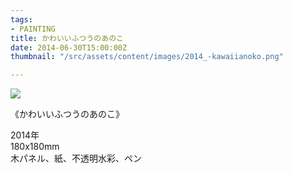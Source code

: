 ```yaml
---
tags:
- PAINTING
title: かわいいふつうのあのこ
date: 2014-06-30T15:00:00Z
thumbnail: "/src/assets/content/images/2014_-kawaiianoko.png"

---
```

![](/src/assets/content/images/2014_-kawaiianoko.png)

《かわいいふつうのあのこ》

2014年  
180x180mm  
木パネル、紙、不透明水彩、ペン